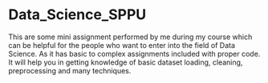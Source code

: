 # Data_Science_SPPU
This are some mini assignment performed by me during my course which can be helpful for the people who want to enter into the field of Data Science. As it has basic to complex assignments included with proper code. 
It will help you in getting knowledge of basic dataset loading, cleaning, preprocessing and many techniques.
